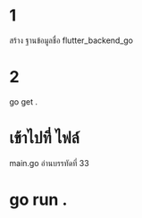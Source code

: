 <!-- อย่าลืมเปิดใช้งาน หรือ cd ไปที่ flutter_project_backend ก่อนนะ -->

# 1
สร้าง ฐานข้อมูลชื่อ
flutter_backend_go

# 2 
go get .

# เข้าไปที่ ไฟล์ 
main.go อ่านบรรทัดที่  33

# go run .